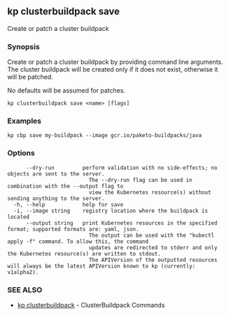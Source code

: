 ## kp clusterbuildpack save

Create or patch a cluster buildpack

### Synopsis

Create or patch a cluster buildpack by providing command line arguments.
The cluster buildpack will be created only if it does not exist, otherwise it will be patched.

No defaults will be assumed for patches.


```
kp clusterbuildpack save <name> [flags]
```

### Examples

```
kp cbp save my-buildpack --image gcr.io/paketo-buildpacks/java
```

### Options

```
      --dry-run         perform validation with no side-effects; no objects are sent to the server.
                          The --dry-run flag can be used in combination with the --output flag to
                          view the Kubernetes resource(s) without sending anything to the server.
  -h, --help            help for save
  -i, --image string    registry location where the buildpack is located
      --output string   print Kubernetes resources in the specified format; supported formats are: yaml, json.
                          The output can be used with the "kubectl apply -f" command. To allow this, the command
                          updates are redirected to stderr and only the Kubernetes resource(s) are written to stdout.
                          The APIVersion of the outputted resources will always be the latest APIVersion known to kp (currently: v1alpha2).
```

### SEE ALSO

* [kp clusterbuildpack](kp_clusterbuildpack.md)	 - ClusterBuildpack Commands

